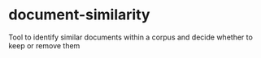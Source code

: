 # document-similarity
Tool to identify similar documents within a corpus and decide whether to keep or remove them
